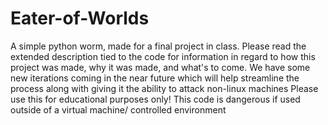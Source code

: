 # Eater-of-Worlds
A simple python worm, made for a final project in class. 
Please read the extended description tied to the code for information in regard to how this project was made, why it was made, and what's to come.
We have some new iterations coming in the near future which will help streamline the process along with giving it the ability to attack non-linux machines
Please use this for educational purposes only! This code is dangerous if used outside of a virtual machine/ controlled environment
